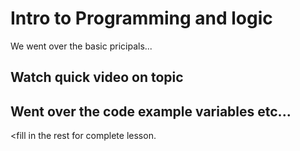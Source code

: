# Intro to Programming and logic

We went over the basic pricipals...


## Watch quick video on topic

## Went over the code example variables etc...

<fill in the rest for complete lesson.
